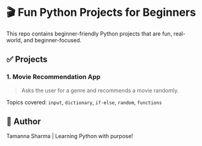 # 🎬 Fun Python Projects for Beginners

This repo contains beginner-friendly Python projects that are fun, real-world, and beginner-focused.

## ✅ Projects

### 1. Movie Recommendation App
> Asks the user for a genre and recommends a movie randomly.

Topics covered: `input`, `dictionary`, `if-else`, `random`, `functions`

## 📌 Author
Tamanna Sharma | Learning Python with purpose!
